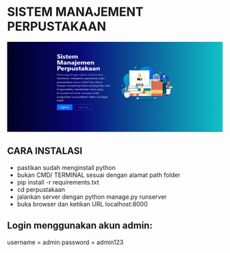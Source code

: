 # SISTEM MANAJEMENT PERPUSTAKAAN
![alt text](https://github.com/ENONGLOSKER/perpustakaan/blob/master/gambar.png?raw=true)
## CARA INSTALASI
- pastikan sudah menginstall python
- bukan CMD/ TERMINAL sesuai dengan alamat path folder 
- pip install -r requirements.txt
- cd perpustakaan
- jalankan server dengan python manage.py runserver
- buka browser dan ketikan URL localhost:8000

## Login menggunakan akun admin:
username = admin
password = admin123
